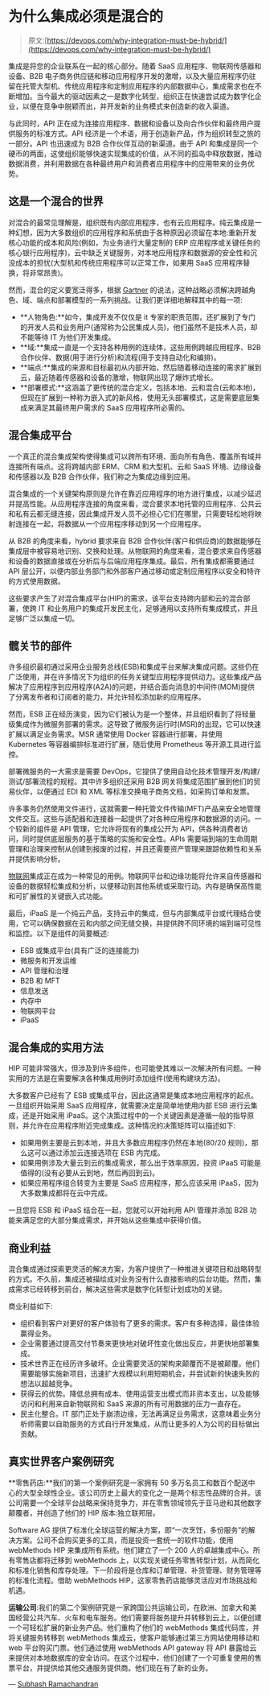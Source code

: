 # 为什么集成必须是混合的

> 原文:[https://devops.com/why-integration-must-be-hybrid/](https://devops.com/why-integration-must-be-hybrid/)

集成是将您的企业联系在一起的核心部分。随着 SaaS 应用程序、物联网传感器和设备、B2B 电子商务供应链和移动应用程序开发的激增，以及大量应用程序仍驻留在托管大型机、传统应用程序和定制应用程序的内部数据中心，集成需求也在不断增加。当今最大的驱动因素之一是数字化转型，组织正在快速尝试成为数字化企业，以便在竞争中脱颖而出，并开发新的业务模式来创造新的收入渠道。

与此同时，API 正在成为连接应用程序、数据和设备以及向合作伙伴和最终用户提供服务的标准方式。API 经济是一个术语，用于创造新产品，作为组织转型之旅的一部分。API 也迅速成为 B2B 合作伙伴互动的新渠道。由于 API 和集成是同一个硬币的两面，这使组织能够快速实现集成的价值，从不同的孤岛中释放数据，推动数据消费，并利用数据在各种最终用户和消费者应用程序中的应用带来的业务优势。

## 这是一个混合的世界

对混合的最常见理解是，组织既有内部应用程序，也有云应用程序。纯云集成是一种幻想，因为大多数组织的应用程序和系统由于各种原因必须留在本地:重新开发核心功能的成本和风险(例如，为业务进行大量定制的 ERP 应用程序或关键任务的核心银行应用程序)，云中缺乏关键服务，对本地应用程序和数据源的安全性和沉没成本的担忧(大型机和传统应用程序可以正常工作，如果用 SaaS 应用程序替换，将非常昂贵)。

然而，混合的定义要宽泛得多，根据 [Gartner](https://www.gartner.com/smarterwithgartner/use-a-hybrid-integration-approach-to-empower-digital-transformation/) 的说法，这种战略必须解决跨越角色、域、端点和部署模型的一系列挑战。让我们更详细地解释其中的每一项:

*   **人物角色:**如今，集成开发不仅仅是 it 专家的职责范围，还扩展到了专门的开发人员和业务用户(通常称为公民集成人员)，他们虽然不是技术人员，却不能等待 IT 为他们开发集成。
*   **域:**集成一直是一个支持各种用例的连续体，这些用例跨越应用程序、B2B 合作伙伴、数据(用于进行分析)和流程(用于支持自动化和编排)。
*   **端点:**集成的来源和目标最初从内部开始，然后随着移动连接的需求扩展到云，最近随着传感器和设备的激增，物联网出现了爆炸式增长。
*   **部署模式:**这涵盖了更传统的混合定义，包括本地、云和混合(云和本地)，但现在扩展到一种称为嵌入式的新风格，使用无头部署模式，这是需要底层集成来满足其最终用户需求的 SaaS 应用程序所必需的。

## **混合集成平台**

一个真正的混合集成架构使得集成可以跨所有环境、面向所有角色、覆盖所有域并连接所有端点。这将跨越内部 ERM、CRM 和大型机、云和 SaaS 环境、边缘设备和传感器以及 B2B 合作伙伴，我们称之为集成边缘到应用。

混合集成的一个关键架构原则是允许在靠近应用程序的地方进行集成，以减少延迟并提高性能。从应用程序连接的角度来看，混合要求本地托管的应用程序、公共云和私有云都无缝连接，因此集成开发人员不必担心它们在哪里，只需要轻松地将映射连接在一起，将数据从一个应用程序移动到另一个应用程序。

从 B2B 的角度来看，hybrid 要求来自 B2B 合作伙伴(客户和供应商)的数据能够在集成层中被容易地识别、交换和处理。从物联网的角度来看，混合要求来自传感器和设备的数据直接或在分析后与后端应用程序集成。最后，所有集成都需要通过 API 层公开，以便内部业务部门和外部客户通过移动或定制应用程序以安全和特许的方式使用数据。

这些要求产生了对混合集成平台(HIP)的需求，该平台支持跨内部和云的混合部署，使跨 IT 和业务用户的集成开发民主化，足够通用以支持所有集成模式，并且足够广泛以集成一切。

## **髋关节的部件**

许多组织最初通过采用企业服务总线(ESB)和集成平台来解决集成问题。这些仍在广泛使用，并在许多情况下为组织的任务关键型应用程序提供动力。这些集成产品解决了应用程序到应用程序(A2A)的问题，并结合面向消息的中间件(MOM)提供了分离发布者和订阅者的能力，并允许轻松添加新的应用程序。

然而，ESB 正在经历演变，因为它们被认为是一个整体，并且组织看到了将轻量级集成作为微服务部署的需求。这导致了微服务运行时(MSR)的出现，它可以快速扩展以满足业务需求。MSR 通常使用 Docker 容器进行部署，并使用 Kubernetes 等容器编排标准进行扩展，随后使用 Prometheus 等开源工具进行监控。

部署微服务的一大需求是需要 DevOps，它提供了使用自动化技术管理开发/构建/测试/部署流程的规程。其中许多组织还采用 B2B 网关将集成范围扩展到他们的贸易伙伴，以便通过 EDI 和 XML 等标准交换电子商务文档，如采购订单和发票。

许多事务仍然使用文件进行，这就需要一种托管文件传输(MFT)产品来安全地管理文件交互。这些与适配器和连接器一起提供了对各种应用程序和数据源的访问。一个较新的组件是 API 管理，它允许将现有的集成公开为 API，供各种消费者访问，同时提供底层服务的基于策略的实施和安全性。APIs 需要端到端的生命周期管理和治理来控制从创建到报废的过程，并且还需要资产管理来跟踪依赖性和关系并提供影响分析。

[物联网](https://devops.com/3-ways-iot-developers-can-make-their-applications-more-secure/)集成正在成为一种常见的用例。物联网平台和边缘功能将允许来自传感器和设备的数据轻松集成和分析，以便移动到其他系统或采取行动。内存是确保高性能和可扩展性的关键嵌入式功能。

最后，iPaaS 是一个纯云产品，支持云中的集成，但与内部集成平台或代理结合使用，它可以确保数据在云和内部之间无缝交换，并提供跨不同环境的端到端可见性和监控。以下是组件的简要概述:

*   ESB 或集成平台(具有广泛的连接能力)
*   微服务和开发运维
*   API 管理和治理
*   B2B 和 MFT
*   信息发送
*   内存中
*   物联网平台
*   iPaaS

## **混合集成的实用方法**

HIP 可能非常强大，但涉及到许多组件，也可能使其难以一次解决所有问题。一种实用的方法是在需要解决各种集成用例时添加组件(使用构建块方法)。

大多数客户已经有了 ESB 或集成平台，因此这通常是集成本地应用程序的起点。一旦组织开始采用 SaaS 应用程序，就需要决定是简单地使用内部 ESB 进行云集成，还是开始采用 iPaaS。这个决策过程中的一个关键因素是遵循一般的指导原则，并允许在应用程序附近完成集成。这种情况的决策矩阵可以描述如下:

*   如果用例主要是云到本地，并且大多数应用程序仍然在本地(80/20 规则)，那么这可以通过添加云连接选项在 ESB 内完成。
*   如果用例涉及大量云到云的集成需求，那么出于效率原因，投资 iPaaS 可能是值得的(没有必要从云到地，然后再回到云)。
*   如果应用程序组合转变为主要是 SaaS 应用程序，那么应该采用 iPaaS，因为大多数集成都将在云中完成。

一旦您将 ESB 和 iPaaS 结合在一起，您就可以开始利用 API 管理并添加 B2B 功能来满足您的大部分集成需求，并开始从这些集成中获得价值。

## **商业利益**

混合集成通过探索更灵活的解决方案，为客户提供了一种推进关键项目和战略转型的方式。不久前，集成还被描绘成对业务没有什么直接影响的后台功能。然而，集成需求已经转移到前台，解决这些需求是数字化转型计划成功的关键。

商业利益如下:

*   组织看到客户对更好的客户体验有了更多的需求。客户有多种选择，最佳体验赢得业务。
*   企业需要通过提高交付节奏来更快地对破坏性变化做出反应，并更快地部署集成。
*   技术世界正在经历许多破坏。企业需要灵活的架构来颠覆而不是被颠覆。他们需要能够实施新项目，迅速扩大规模以利用短期机会，并尝试新的快速失败的想法以超越竞争。
*   获得云的优势。降低总拥有成本、使用运营支出模式而非资本支出，以及能够访问和利用来自新物联网和 SaaS 来源的所有可用数据的压力一直存在。
*   民主化整合。IT 部门正处于崩溃边缘，无法再满足业务需求，这意味着业务分析师需要以自助服务的方式自行开发集成，从而让更多的人为公司的目标做出贡献。

## **真实世界客户案例研究**

**零售药店:**我们的第一个案例研究是一家拥有 50 多万名员工和数百个配送中心的大型全球性企业。该公司历史上最大的变化之一是两个标志性品牌的合并。该公司需要一个全球平台战略来保持竞争力，并在零售领域领先于亚马逊和其他数字颠覆者，并创造了他们的 HIP 版本:独立联邦层。

Software AG 提供了标准化全球运营的解决方案，即“一次烹饪，多份服务”的解决方案。公司不会购买更多的工具，而是投资一套统一的软件功能，使用 webMethods HIP 来集成所有系统。他们建立了一个 200 人的卓越集成中心。所有零售店都将迁移到 webMethods 上，以实现关键任务零售转型计划，从而简化和标准化销售和库存处理。下一阶段将是仓库和订单管理、补货管理、财务管理等的标准化流程。借助 webMethods HIP，这家零售药店能够灵活应对市场挑战和机遇。

**运输公司**:我们的第二个案例研究是一家跨国公共运输公司，在欧洲、加拿大和美国经营公共汽车、火车和电车服务。他们需要将服务提升并转移到云上，以便创建一个可轻松扩展的新业务产品。他们重构了他们的 webMethods 集成代码库，并将关键服务转移到 webMethods 集成云，使客户能够通过第三方网站使用移动和 web 平台购买门票。他们通过使用 webMethods API gateway 将 API 暴露给云来提供对本地数据库的安全访问。在这个过程中，他们创建了一个可重复使用的售票平台，并提供给其他交通服务提供商。他们现在有了新的业务。

— [Subhash Ramachandran](https://devops.com/author/subhash-ramachandran/)